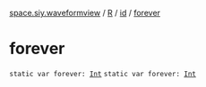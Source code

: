 [space.siy.waveformview](../../index.md) / [R](../index.md) / [id](index.md) / [forever](./forever.md)

# forever

`static var forever: `[`Int`](https://kotlinlang.org/api/latest/jvm/stdlib/kotlin/-int/index.html)
`static var forever: `[`Int`](https://kotlinlang.org/api/latest/jvm/stdlib/kotlin/-int/index.html)
